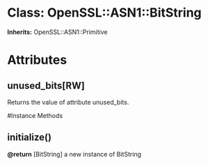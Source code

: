 # Class: OpenSSL::ASN1::BitString
**Inherits:** OpenSSL::ASN1::Primitive
    



# Attributes
## unused_bits[RW] [](#attribute-i-unused_bits)
Returns the value of attribute unused_bits.


#Instance Methods
## initialize() [](#method-i-initialize)

**@return** [BitString] a new instance of BitString

